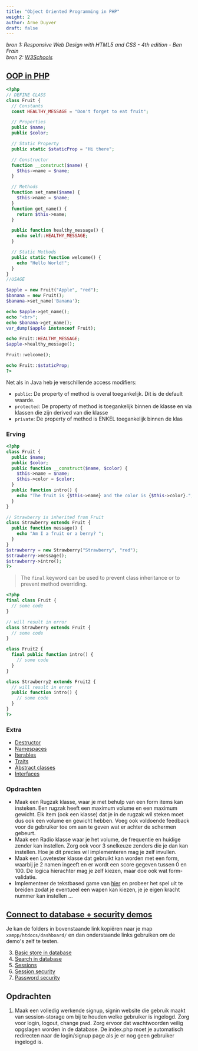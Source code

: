 ```yaml
---
title: "Object Oriented Programming in PHP"
weight: 2
author: Arne Duyver
draft: false
---
```


_bron 1: Responsive Web Design with HTML5 and CSS - 4th edition - Ben Frain_</br>
_bron 2: [W3Schools](https://www.w3schools.com/php/default.asp)_


## [OOP in PHP](https://www.w3schools.com/php/php_oop_classes_objects.asp)

```php
<?php
// DEFINE CLASS
class Fruit {
  // Constants
  const HEALTHY_MESSAGE = "Don't forget to eat fruit";

  // Properties
  public $name;
  public $color;

  // Static Property
  public static $staticProp = "Hi there";

  // Constructor
  function __construct($name) {
    $this->name = $name;
  }

  // Methods
  function set_name($name) {
    $this->name = $name;
  }
  function get_name() {
    return $this->name;
  }

  public function healthy_message() {
    echo self::HEALTHY_MESSAGE;
  }

  // Static Methods
  public static function welcome() {
    echo "Hello World!";
  }
}
//USAGE

$apple = new Fruit("Apple", "red");
$banana = new Fruit();
$banana->set_name('Banana');

echo $apple->get_name();
echo "<br>";
echo $banana->get_name();
var_dump($apple instanceof Fruit);

echo Fruit::HEALTHY_MESSAGE;
$apple->healthy_message();

Fruit::welcome();

echo Fruit::$staticProp;
?>
```

Net als in Java heb je verschillende access modifiers:
- `public`: De property of method is overal toegankelijk. Dit is de default waarde.
- `protected`: De property of method is toegankelijk binnen de klasse en via klassen die zijn derived van die klasse
- `private`: De property of method is ENKEL toegankelijk binnen de klas

### Erving

```php
<?php
class Fruit {
  public $name;
  public $color;
  public function __construct($name, $color) {
    $this->name = $name;
    $this->color = $color;
  }
  public function intro() {
    echo "The fruit is {$this->name} and the color is {$this->color}.";
  }
}

// Strawberry is inherited from Fruit
class Strawberry extends Fruit {
  public function message() {
    echo "Am I a fruit or a berry? ";
  }
}
$strawberry = new Strawberry("Strawberry", "red");
$strawberry->message();
$strawberry->intro();
?>
```

> The `final` keyword can be used to prevent class inheritance or to prevent method overriding.

```php
<?php
final class Fruit {
  // some code
}

// will result in error
class Strawberry extends Fruit {
  // some code
}

class Fruit2 {
  final public function intro() {
    // some code
  }
}

class Strawberry2 extends Fruit2 {
  // will result in error
  public function intro() {
    // some code
  }
}
?>
```

### Extra

- [Destructor](https://www.w3schools.com/php/php_oop_destructor.asp)
- [Namespaces](https://www.w3schools.com/php/php_namespaces.asp)
- [Iterables](https://www.w3schools.com/php/php_iterables.asp)
- [Traits](https://www.w3schools.com/php/php_oop_traits.asp)
- [Abstract classes](https://www.w3schools.com/php/php_oop_classes_abstract.asp)
- [Interfaces](https://www.w3schools.com/php/php_oop_interfaces.asp)

### Opdrachten
- Maak een Rugzak klasse, waar je met behulp van een form items kan insteken. Een rugzak heeft een maximum volume en een maximum gewicht. Elk item (ook een klasse) dat je in de rugzak wil steken moet dus ook een volume en gewicht hebben. Voeg ook voldoende feedback voor de gebruiker toe om aan te geven wat er achter de schermen gebeurt.
- Maak een Radio klasse waar je het volume, de frequentie en huidige zender kan instellen. Zorg ook voor 3 snelkeuze zenders die je dan kan instellen. Hoe je dit precies wil implementeren mag je zelf invullen.
- Maak een Lovetester klasse dat gebruikt kan worden met een form, waarbij je 2 namen ingeeft en er wordt een score gegeven tussen 0 en 100. De logica hierachter mag je zelf kiezen, maar doe ook wat form-validatie.
- Implementeer de tekstbased game van [hier](https://github.com/ArneDuyver/ses-monstergame-java-start) en probeer het spel uit te breiden zodat je eventueel een wapen kan kiezen, je je eigen kracht nummer kan instellen ...

## [Connect to database + security demos](https://github.com/KULeuven-Diepenbeek/fsweb-demos-exercises-student/tree/main/11_backend_php-demos)

Je kan de folders in bovenstaande link kopiëren naar je map `xampp/htdocs/dashboard/` en dan onderstaande links gebruiken om de demo's zelf te testen.

3. [Basic store in database](http://localhost/dashboard/backend_php-demo3/)
5. [Search in database](http://localhost/dashboard/backend_php-demo5/) 
6. [Sessions](http://localhost/dashboard/backend_php-demo6/) 
7. [Session security](http://localhost/dashboard/backend_php-demo7/) 
8. [Password security](http://localhost/dashboard/backend_php-demo8/)

## Opdrachten
1. Maak een volledig werkende signup, signin website die gebruik maakt van session-storage om bij te houden welke gebruiker is ingelogd. Zorg voor login, logout, change pwd. Zorg ervoor dat wachtwoorden veilig opgslagen worden in de database. De index.php moet je automatisch redirecten naar de login/signup page als je er nog geen gebruiker ingelogd is.